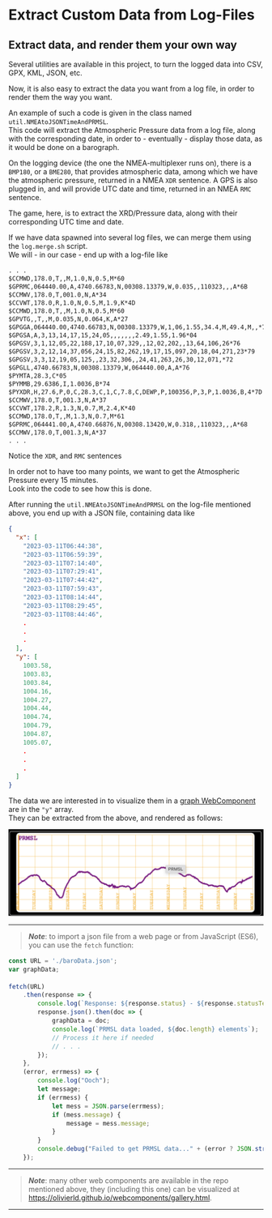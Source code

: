 # Extract Custom Data from Log-Files

## Extract data, and render them your own way

Several utilities are available in this project, to turn the logged data into CSV, GPX, KML, JSON, etc.

Now, it is also easy to extract the data you want from a log file, in order to render them the way you want.

An example of such a code is given in the class named `util.NMEAtoJSONTimeAndPRMSL`.  
This code will extract the Atmospheric Pressure data from a log file, along with the corresponding date, in order to - eventually - display
those data, as it would be done on a barograph.

On the logging device (the one the NMEA-multiplexer runs on), there is a `BMP180`, or a `BME280`, that provides atmospheric data, among which we have the 
atmospheric pressure, returned in a NMEA `XDR` sentence. A GPS is also plugged in, and will provide UTC date and time, returned in an NMEA `RMC` sentence.  

The game, here, is to extract the XRD/Pressure data, along with their corresponding UTC time and date.

If we have data spawned into several log files, we can merge them using the `log.merge.sh` script.  
We will - in our case - end up with a log-file like
```
. . .
$CCMWD,178.0,T,,M,1.0,N,0.5,M*60
$GPRMC,064440.00,A,4740.66783,N,00308.13379,W,0.035,,110323,,,A*6B
$CCMWV,178.0,T,001.0,N,A*34
$CCVWT,178.0,R,1.0,N,0.5,M,1.9,K*4D
$CCMWD,178.0,T,,M,1.0,N,0.5,M*60
$GPVTG,,T,,M,0.035,N,0.064,K,A*27
$GPGGA,064440.00,4740.66783,N,00308.13379,W,1,06,1.55,34.4,M,49.4,M,,*7E
$GPGSA,A,3,13,14,17,15,24,05,,,,,,,2.49,1.55,1.96*04
$GPGSV,3,1,12,05,22,188,17,10,07,329,,12,02,202,,13,64,106,26*76
$GPGSV,3,2,12,14,37,056,24,15,82,262,19,17,15,097,20,18,04,271,23*79
$GPGSV,3,3,12,19,05,125,,23,32,306,,24,41,263,26,30,12,071,*72
$GPGLL,4740.66783,N,00308.13379,W,064440.00,A,A*76
$PYMTA,28.3,C*05
$PYMMB,29.6386,I,1.0036,B*74
$PYXDR,H,27.6,P,0,C,28.3,C,1,C,7.8,C,DEWP,P,100356,P,3,P,1.0036,B,4*7D
$CCMWV,178.0,T,001.3,N,A*37
$CCVWT,178.2,R,1.3,N,0.7,M,2.4,K*40
$CCMWD,178.0,T,,M,1.3,N,0.7,M*61
$GPRMC,064441.00,A,4740.66876,N,00308.13420,W,0.318,,110323,,,A*68
$CCMWV,178.0,T,001.3,N,A*37
. . .
```
Notice the `XDR`, and `RMC` sentences

In order not to have too many points, we want to get the Atmospheric Pressure every 15 minutes.  
Look into the code to see how this is done.

After running the `util.NMEAtoJSONTimeAndPRMSL` on the log-file mentioned above, you
end up with a JSON file, containing data like
```json
{
  "x": [
    "2023-03-11T06:44:38",
    "2023-03-11T06:59:39",
    "2023-03-11T07:14:40",
    "2023-03-11T07:29:41",
    "2023-03-11T07:44:42",
    "2023-03-11T07:59:43",
    "2023-03-11T08:14:44",
    "2023-03-11T08:29:45",
    "2023-03-11T08:44:46",
    .
    .
    .
  ],
  "y": [
    1003.58,
    1003.83,
    1003.84,
    1004.16,
    1004.27,
    1004.44,
    1004.74,
    1004.79,
    1004.87,
    1005.07,
    .
    .
    .
  ]
}
```
The data we are interested in to visualize them in a [graph WebComponent](https://github.com/OlivierLD/WebComponents/tree/master/oliv-components/widgets/graph) are in the `"y"` array.  
They can be extracted from the above, and rendered as follows:

![PRMSL](./docimages/prmsl.data.png)

---
> _**Note**_: to import a json file from a web page or from JavaScript (ES6), you can use the `fetch` function:
```js
const URL = './baroData.json';	
var graphData;

fetch(URL)
    .then(response => {
        console.log(`Response: ${response.status} - ${response.statusText}`);
        response.json().then(doc => {
            graphData = doc;
            console.log(`PRMSL data loaded, ${doc.length} elements`); 
            // Process it here if needed
            // . . .
        });
    }, 
    (error, errmess) => {
        console.log("Ooch");
        let message;
        if (errmess) {
            let mess = JSON.parse(errmess);
            if (mess.message) {
                message = mess.message;
            }
        }
        console.debug("Failed to get PRMSL data..." + (error ? JSON.stringify(error, null, 2) : ' - ') + ', ' + (message ? message : ' - '));
    });

```

---
> _**Note**_: many other web components are available in the repo mentioned above, they (including this one) can be visualized at 
> <https://olivierld.github.io/webcomponents/gallery.html>.
---
